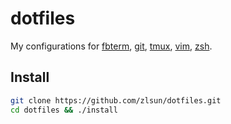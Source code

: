 # dotfiles

My configurations for
[fbterm](https://github.com/zlsun/dotfiles/blob/master/files/fbtermrc), [git](https://github.com/zlsun/dotfiles/blob/master/files/gitconfig),
[tmux](https://github.com/zlsun/dotfiles/blob/master/files/tmux.conf),
[vim](https://github.com/zlsun/dotfiles/blob/master/files/vimrc),
[zsh](https://github.com/zlsun/dotfiles/blob/master/files/zshrc).

## Install

```bash
git clone https://github.com/zlsun/dotfiles.git
cd dotfiles && ./install
```
